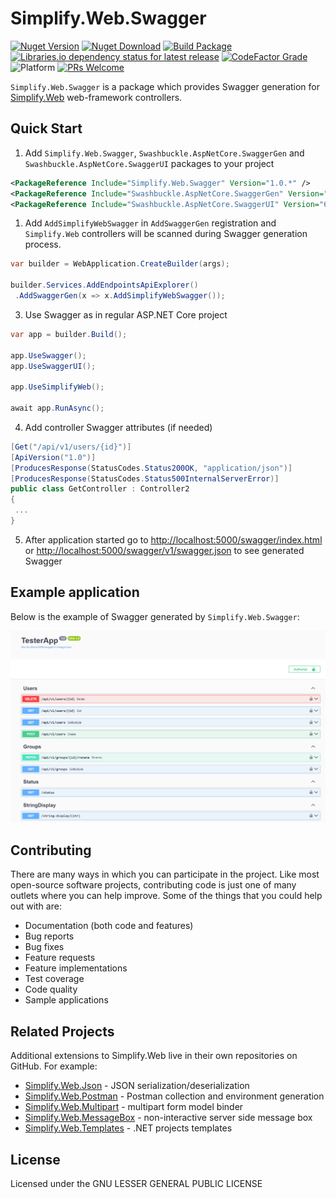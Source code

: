 # Simplify.Web.Swagger

[![Nuget Version](https://img.shields.io/nuget/v/Simplify.Web.Swagger)](https://www.nuget.org/packages/Simplify.Web.Swagger/)
[![Nuget Download](https://img.shields.io/nuget/dt/Simplify.Web.Swagger)](https://www.nuget.org/packages/Simplify.Web.Swagger/)
[![Build Package](https://github.com/SimplifyNet/Simplify.Web.Swagger/actions/workflows/build.yml/badge.svg)](https://github.com/SimplifyNet/Simplify.Web.Swagger/actions/workflows/build.yml)
[![Libraries.io dependency status for latest release](https://img.shields.io/librariesio/release/nuget/Simplify.Web.Swagger)](https://libraries.io/nuget/Simplify.Web.Swagger)
[![CodeFactor Grade](https://img.shields.io/codefactor/grade/github/SimplifyNet/Simplify.Web.Swagger)](https://www.codefactor.io/repository/github/simplifynet/Simplify.Web.Swagger)
![Platform](https://img.shields.io/badge/platform-.NET%206.0%20%7C%20.NET%20Standard%202.0-lightgrey)
[![PRs Welcome](https://img.shields.io/badge/PRs-welcome-brightgreen)](http://makeapullrequest.com)

`Simplify.Web.Swagger` is a package which provides Swagger generation for [Simplify.Web](https://github.com/SimplifyNet/Simplify.Web) web-framework controllers.

## Quick Start

1. Add `Simplify.Web.Swagger`, `Swashbuckle.AspNetCore.SwaggerGen` and `Swashbuckle.AspNetCore.SwaggerUI` packages to your project

```xml
<PackageReference Include="Simplify.Web.Swagger" Version="1.0.*" />
<PackageReference Include="Swashbuckle.AspNetCore.SwaggerGen" Version="6.6.*" />
<PackageReference Include="Swashbuckle.AspNetCore.SwaggerUI" Version="6.6.*" />
```

1. Add `AddSimplifyWebSwagger` in `AddSwaggerGen` registration and `Simplify.Web` controllers will be scanned during Swagger generation process.

```csharp
var builder = WebApplication.CreateBuilder(args);

builder.Services.AddEndpointsApiExplorer()
 .AddSwaggerGen(x => x.AddSimplifyWebSwagger());
```

3. Use Swagger as in regular ASP.NET Core project

```csharp
var app = builder.Build();

app.UseSwagger();
app.UseSwaggerUI();

app.UseSimplifyWeb();

await app.RunAsync();
```

4. Add controller Swagger attributes (if needed)

```csharp
[Get("/api/v1/users/{id}")]
[ApiVersion("1.0")]
[ProducesResponse(StatusCodes.Status200OK, "application/json")]
[ProducesResponse(StatusCodes.Status500InternalServerError)]
public class GetController : Controller2
{
 ...
}
```

5. After application started go to <http://localhost:5000/swagger/index.html> or <http://localhost:5000/swagger/v1/swagger.json> to see generated Swagger

## Example application

Below is the example of Swagger generated by `Simplify.Web.Swagger`:

![Simplify](https://raw.githubusercontent.com/SimplifyNet/Simplify.Web.Swagger/master/images/screenshots/generated-swagger-sample.png)

## Contributing

There are many ways in which you can participate in the project. Like most open-source software projects, contributing code is just one of many outlets where you can help improve. Some of the things that you could help out with are:

- Documentation (both code and features)
- Bug reports
- Bug fixes
- Feature requests
- Feature implementations
- Test coverage
- Code quality
- Sample applications

## Related Projects

Additional extensions to Simplify.Web live in their own repositories on GitHub. For example:

- [Simplify.Web.Json](https://github.com/SimplifyNet/Simplify.Web.Json) - JSON serialization/deserialization
- [Simplify.Web.Postman](https://github.com/SimplifyNet/Simplify.Web.Postman) - Postman collection and environment generation
- [Simplify.Web.Multipart](https://github.com/SimplifyNet/Simplify.Web.Multipart) - multipart form model binder
- [Simplify.Web.MessageBox](https://github.com/SimplifyNet/Simplify.Web.MessageBox) - non-interactive server side message box
- [Simplify.Web.Templates](https://github.com/SimplifyNet/Simplify.Web.Templates) - .NET projects templates

## License

Licensed under the GNU LESSER GENERAL PUBLIC LICENSE
